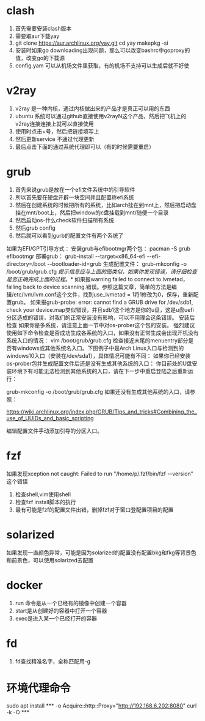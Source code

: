 # clash
1. 首先需要安装clash版本
2. 需要取aur下载yay
3. git clone https://aur.archlinux.org/yay.git
   cd yay
   makepkg -si
4. 安装时如果go
   downloading出现问题，那么可以改变bashrc中goproxy的值，改变go的下载源
5. config.yam 可以从机场文件里获取，有的机场不支持可以生成后就不好使

# v2ray
1. v2ray 是一种内核，通过内核做出来的产品才是真正可以用的东西
2. ubuntu
   系统可以通过github直接使用v2rayN这个产品，然后把飞机上的v2ray连接连接上就可以直接使用
3. 使用时点击+号，然后把链接填写上
4. 然后更新service 不通过代理更新
5. 最后点击下面的通过系统代理即可以（有的时候需要重启）

# grub
1. 首先来说grub是放在一个efi文件系统中的引导软件
2. 所以首先要在硬盘开辟一块空间并且配置称efi系统
3. 然后在创建系统的时候把所有的系统，比如arch挂在到mnt上，然后把启动盘挂在mnt/boot上，然后把window的c盘挂载到mnt/随便一个目录
4. 然后启动os-什么check软件扫描所有系统
5. 然后grub config
6. 然后就可以看到gurb的配置文件有两个系统了

如果为EFI/GPT引导方式：
安装grub与efibootmgr两个包：
pacman -S grub efibootmgr
部署grub：
grub-install --target=x86_64-efi --efi-directory=/boot --bootloader-id=grub
生成配置文件：
grub-mkconfig -o /boot/grub/grub.cfg
*提示信息应与上面的图类似，如果你发现错误，请仔细检查是否正确完成上面的过程。**
如果报warning failed to connect to lvmetad，falling back to device
scanning.错误。参照这篇文章，简单的方法是编辑/etc/lvm/lvm.conf这个文件，找到use_lvmetad
= 1将1修改为0，保存，重新配置grub。
如果报grub-probe: error: cannot find a GRUB drive for /dev/sdb1, check your
device.map类似错误，并且sdb1这个地方是你的u盘，这是u盘uefi分区造成的错误，对我们的正常安装没有影响，可以不用理会这条错误。
安装后检查
如果你是多系统，请注意上面一节中对os-prober这个包的安装。
强烈建议使用如下命令检查是否成功生成各系统的入口，如果没有正常生成会出现开机没有系统入口的情况：
vim /boot/grub/grub.cfg
检查接近末尾的menuentry部分是否有windows或其他系统名入口。下图例子中是Arch
Linux入口与检测到的windows10入口（安装在/dev/sda1），具体情况可能有不同：
如果你已经安装os-prober包并生成配置文件后还是没有生成其他系统的入口：
你目前处的U盘安装环境下有可能无法检测到其他系统的入口，请在下一步中重启登陆之后重新运行：

grub-mkconfig -o /boot/grub/grub.cfg
如果还没有生成其他系统的入口，请参照：

https://wiki.archlinux.org/index.php/GRUB/Tips_and_tricks#Combining_the_use_of_UUIDs_and_basic_scripting

编辑配置文件手动添加引导的分区入口。


# fzf
如果发现xception not caught: Failed to run "/home/p/.fzf/bin/fzf --version" 这个错误
1. 检查shell,vim使用shell
2. 检查fzf install脚本的执行
3. 最有可能是fzf的配置文件出错，删掉fzf对于窗口登配置项目的配置

# solarized
如果发现一直颜色异常，可能是因为solarized的配置没有配置bkg和fkg等背景色和前景色，可以使用solarized去配置

# docker
1. run 命令是从一个已经有的镜像中创建一个容器
2. start是从创建好的容器中打开一个容器
3. exec是进入某一个已经打开的容器


# fd
1. fd查找精准名字，全称匹配用-g


# 环境代理命令
 sudo apt install *** -o Acquire::http::Proxy="http://192.168.6.202:8080"
 curl -k -O ***

